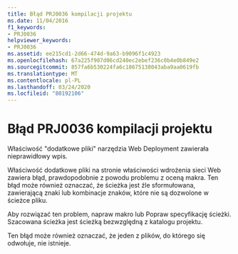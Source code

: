 ```yaml
---
title: Błąd PRJ0036 kompilacji projektu
ms.date: 11/04/2016
f1_keywords:
- PRJ0036
helpviewer_keywords:
- PRJ0036
ms.assetid: ee215cd1-2d66-474d-9a63-b9096f1c4923
ms.openlocfilehash: 67a225f907d06cd240ec2ebef236c0b4e0b849e2
ms.sourcegitcommit: 857fa6b530224fa6c18675138043aba9aa0619fb
ms.translationtype: MT
ms.contentlocale: pl-PL
ms.lasthandoff: 03/24/2020
ms.locfileid: "80192106"
---
```

# <a name="project-build-error-prj0036"></a>Błąd PRJ0036 kompilacji projektu

Właściwość "dodatkowe pliki" narzędzia Web Deployment zawierała nieprawidłowy wpis.

Właściwość dodatkowe pliki na stronie właściwości wdrożenia sieci Web zawiera błąd, prawdopodobnie z powodu problemu z oceną makra. Ten błąd może również oznaczać, że ścieżka jest źle sformułowana, zawierającą znaki lub kombinacje znaków, które nie są dozwolone w ścieżce pliku.

Aby rozwiązać ten problem, napraw makro lub Popraw specyfikację ścieżki. Szacowana ścieżka jest ścieżką bezwzględną z katalogu projektu.

Ten błąd może również oznaczać, że jeden z plików, do którego się odwołuje, nie istnieje.
